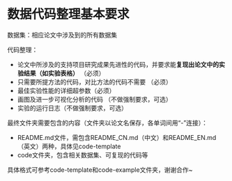 # 数据代码整理基本要求

数据集：相应论文中涉及到的所有数据集

代码整理：
- 论文中所涉及的支持项目研究成果先进性的代码，并要求能**复现出论文中的实验结果（如实验表格）** （必须）
- 只需要所提方法的代码，对比方法的代码不需要 （必须）
- 最佳实验性能的详细超参数（必须）
- 画图及进一步可视化分析的代码 （不做强制要求，可选）
- 实验的运行日志（不做强制要求，可选）


最终文件夹需要包含的内容（文件夹以论文名保存，各单词间用“-”连接）：
- README.md文件，需包含README_CN.md（中文）和README_EN.md（英文）两种，具体见code-template
- code文件夹，包含相关数据集、可复现的代码等


具体格式可参考code-template和code-example文件夹，谢谢合作~

